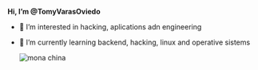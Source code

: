 **Hi, I’m @TomyVarasOviedo**
- 👀 I’m interested in hacking, aplications adn engineering
- 🌱 I’m currently learning backend, hacking, linux and operative sistems


    ![mona china](https://panels.twitch.tv/panel-452909319-image-f2f0382a-bdb7-4860-bdfb-7354ac4e5045)

<!---
TomyVarasOviedo/TomyVarasOviedo is a ✨ special ✨ repository because its `README.md` (this file) appears on your GitHub profile.
You can click the Preview link to take a look at your changes.
--->
